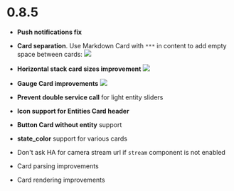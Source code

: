 # 0.8.5
* **Push notifications fix**
* **Card separation**. Use Markdown Card with `***` in content to add empty space between cards:
![](https://ha-client.app/assets/images/whats_new/0.8/001.png)

* **Horizontal stack card sizes improvement**
![](https://ha-client.app/assets/images/whats_new/0.8/002.png)

* **Gauge Card improvements**
![](https://ha-client.app/assets/images/whats_new/0.8/003.png)
* **Prevent double service call** for light entity sliders
* **Icon support for Entities Card header**
* **Button Card without entity** support
* **state_color** support for various cards
* Don't ask HA for camera stream url if `stream` component is not enabled
* Card parsing improvements
* Card rendering improvements
